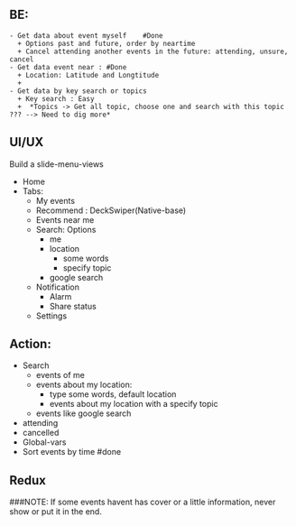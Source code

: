 ## BE:
  ```
  - Get data about event myself    #Done
    + Options past and future, order by neartime
    + Cancel attending another events in the future: attending, unsure, cancel
  - Get data event near : #Done
    + Location: Latitude and Longtitude
    + 
  - Get data by key search or topics
    + Key search : Easy
    +  *Topics -> Get all topic, choose one and search with this topic ??? --> Need to dig more*
  ```
## UI/UX
Build a slide-menu-views
  - Home
  - Tabs:
    + My events
    + Recommend : DeckSwiper(Native-base)
    + Events near me
    + Search: Options
      + me
      + location
        + some words
        + specify topic
      + google search
    + Notification
      + Alarm
      + Share status
    + Settings
    
## Action:
  - Search
    + events of me
    + events about my location:
      + type some words, default location
      + events about my location with a specify topic
    + events like google search
  - attending
  - cancelled
  - Global-vars
  - Sort events by time #done

## Redux

###NOTE: If some events havent has cover or a little information, never show or put it in the end.


